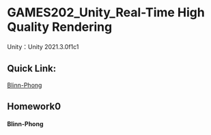 # GAMES202_Unity_Real-Time High Quality Rendering

Unity：Unity 2021.3.0f1c1



## Quick Link:

[Blinn-Phong]()



## Homework0

#### Blinn-Phong